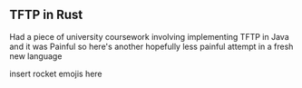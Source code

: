 ## TFTP in Rust

Had a piece of university coursework involving implementing TFTP in Java and it was Painful so here's another hopefully less painful attempt in a fresh new language

insert rocket emojis here